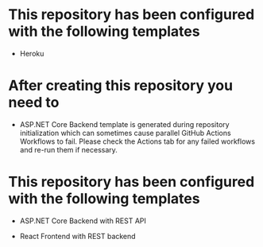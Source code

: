 

# This repository has been configured with the following templates

- Heroku


# After creating this repository you need to

- ASP.NET Core Backend template is generated during repository initialization which can sometimes cause parallel GitHub Actions Workflows to fail. Please check the Actions tab for any failed workflows and re-run them if necessary.



# This repository has been configured with the following templates

- ASP.NET Core Backend with REST API

- React Frontend with REST backend

